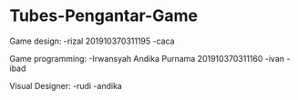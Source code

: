 # Tubes-Pengantar-Game

Game design:
-rizal 201910370311195
-caca

Game  programming:
-Irwansyah Andika Purnama 201910370311160
-ivan
-ibad

Visual Designer:
-rudi 
-andika
